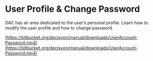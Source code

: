 # User Profile & Change Password​

DAC has an area dedicated to the user’s personal profile. Learn how to modify the user profile and how to change password.

[https://bitbucket.org/decisyon/manual/downloads/UserAccount-Password.mp4](https://bitbucket.org/decisyon/manual/downloads/UserAccount-Password.mp4)

